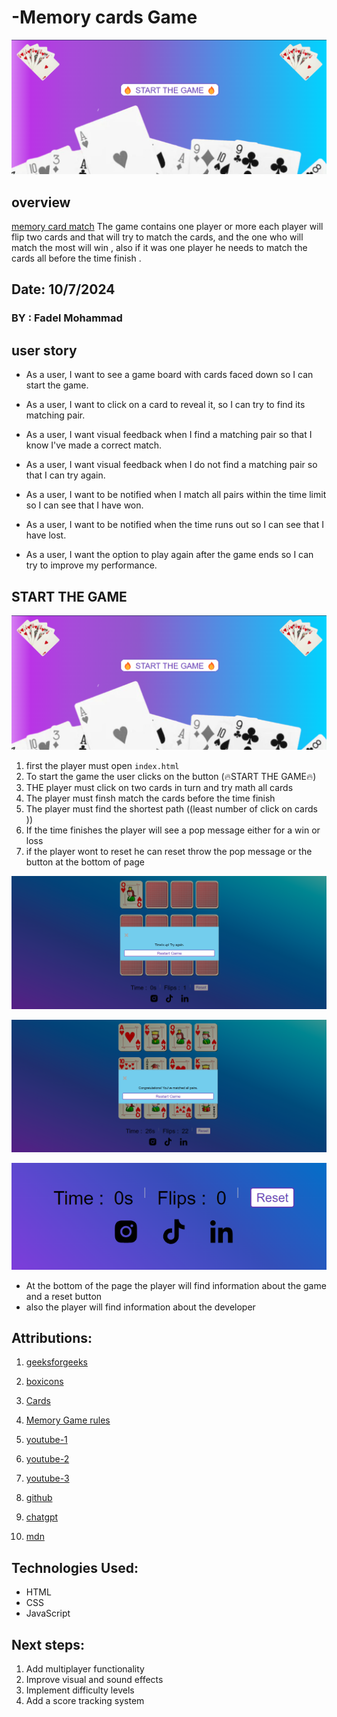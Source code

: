 # -Memory cards Game
![START THE GAME](/img/p0.png)

## overview
 [memory card match](https://www.petercollingridge.co.uk/blog/mathematics-toys-and-games/memory-game/) 
The game contains one player or more each player will flip two cards and that will try to match the cards, and the one who will match the most will win , also if it was one player he needs to match the cards all before the time finish  .

## Date: 10/7/2024
### BY : Fadel Mohammad 

## user story 

* As a user, I want to see a game board with cards faced down so I can start the game.


* As a user, I want to click on a card to reveal it, so I can try to find its matching pair.

* As a user, I want visual feedback when I find a matching pair so that I know I've made a correct match.


* As a user, I want visual feedback when I do not find a matching pair so that I can try again.

* As a user, I want to be notified when I match all pairs within the time limit so I can see that I have won.


* As a user, I want to be notified when the time runs out so I can see that I have lost.

* As a user, I want the option to play again after the game ends so I can try to improve my performance.



## START THE GAME 

![START THE GAME](/img/p0.png)
 1. first the player must open `index.html` 
 2. To start the game the user clicks on the button (🔥START THE GAME🔥)
 3. THE player must click on two cards in turn and try math all cards 
 4. The player must finsh match the cards before the time finish 
 5. The player must find the shortest path ((least number of click on cards ))
 6. If the time finishes the player will see a pop message either for a win or loss
 7. if the player wont to reset he can reset throw the pop message or the button at the bottom of page 




![picture 2 ](/img/p2.png)



![picture 3 ](/img/p3.png)



![picture 4 ](/img/p4.png)
* At the bottom  of the page the player will find information about the game and a reset button 
* also the player will find information about the developer  




## Attributions:
1. [geeksforgeeks ](https://www.geeksforgeeks.org/design-a-flip-card-effect-using-reactjs/)

2. [boxicons](https://boxicons.com/)

3. [Cards](http://www.freestockphotos.biz/stockphoto/15686)

4. [Memory Game rules](https://www.petercollingridge.co.uk/blog/mathematics-toys-and-games/memory-game/)

4.  [youtube-1](https://www.youtube.com/watch?v=xWdkt6KSirw)

5. [youtube-2](https://www.youtube.com/watch?v=bOjgOOmPGTA) 

6. [youtube-3](https://www.youtube.com/watch?v=bbb9dZotsOc) 

7. [github](https://github.com/topics/memory-card-game)

8. [chatgpt](https://chatgpt.com/) 

9. [mdn](https://developer.mozilla.org/en-US/) 



## Technologies Used:
* HTML
* CSS
* JavaScript
## Next steps:
1. Add multiplayer functionality
2. Improve visual and sound effects
3. Implement difficulty levels
4. Add a score tracking system

